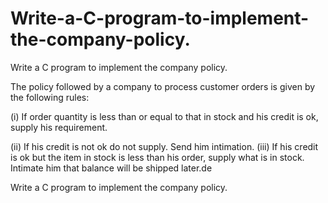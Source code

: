 # Write-a-C-program-to-implement-the-company-policy.
Write a C program to implement the company policy.







The policy followed by a company to process customer orders is given by the following rules:

(i) If order quantity is less than or equal to that in stock and his credit is ok, supply his requirement.

(ii) If his credit is not ok do not supply. Send him intimation.
(iii) If his credit is ok but the item in stock is less than his order, supply what is in stock. Intimate him that balance will be shipped later.de

Write a C program to implement the company policy.
